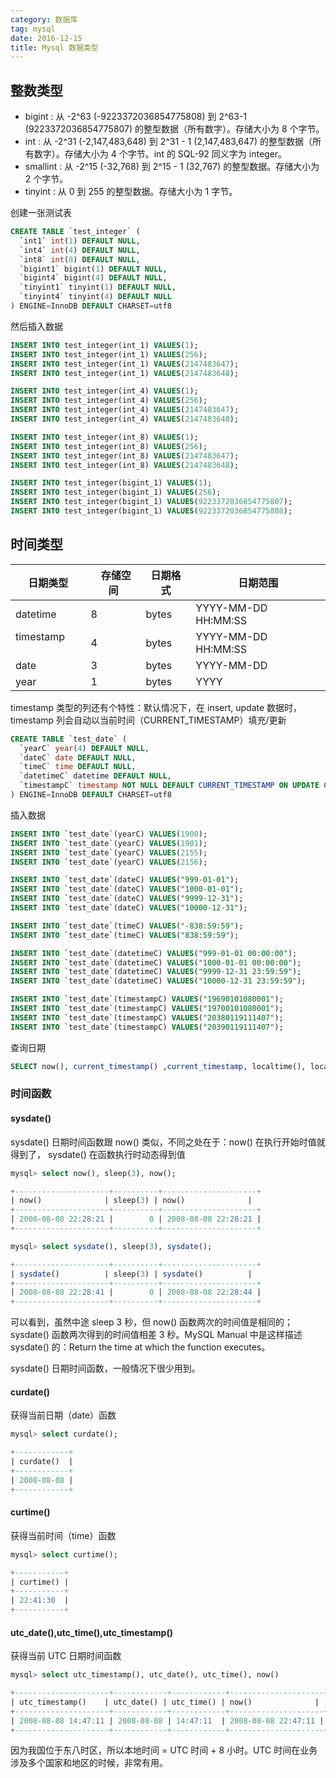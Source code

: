 ```yaml
---
category: 数据库
tag: mysql
date: 2016-12-15
title: Mysql 数据类型
---
```


## 整数类型

* bigint : 从 -2^63 (-9223372036854775808) 到 2^63-1 (9223372036854775807) 的整型数据（所有数字）。存储大小为 8 个字节。
* int : 从 -2^31 (-2,147,483,648) 到 2^31 - 1 (2,147,483,647) 的整型数据（所有数字）。存储大小为 4 个字节。int 的 SQL-92 同义字为 integer。
* smallint : 从 -2^15 (-32,768) 到 2^15 - 1 (32,767) 的整型数据。存储大小为 2 个字节。
* tinyint : 从 0 到 255 的整型数据。存储大小为 1 字节。

创建一张测试表
```sql
CREATE TABLE `test_integer` (
  `int1` int(1) DEFAULT NULL,
  `int4` int(4) DEFAULT NULL,
  `int8` int(8) DEFAULT NULL,
  `bigint1` bigint(1) DEFAULT NULL,
  `bigint4` bigint(4) DEFAULT NULL,
  `tinyint1` tinyint(1) DEFAULT NULL,
  `tinyint4` tinyint(4) DEFAULT NULL
) ENGINE=InnoDB DEFAULT CHARSET=utf8
```

然后插入数据

```sql
INSERT INTO test_integer(int_1) VALUES(1);
INSERT INTO test_integer(int_1) VALUES(256);
INSERT INTO test_integer(int_1) VALUES(2147483647);
INSERT INTO test_integer(int_1) VALUES(2147483648);

INSERT INTO test_integer(int_4) VALUES(1);
INSERT INTO test_integer(int_4) VALUES(256);
INSERT INTO test_integer(int_4) VALUES(2147483647);
INSERT INTO test_integer(int_4) VALUES(2147483648);

INSERT INTO test_integer(int_8) VALUES(1);
INSERT INTO test_integer(int_8) VALUES(256);
INSERT INTO test_integer(int_8) VALUES(2147483647);
INSERT INTO test_integer(int_8) VALUES(2147483648);

INSERT INTO test_integer(bigint_1) VALUES(1);
INSERT INTO test_integer(bigint_1) VALUES(256);
INSERT INTO test_integer(bigint_1) VALUES(9223372036854775807);
INSERT INTO test_integer(bigint_1) VALUES(9223372036854775808);
```

## 时间类型

|日期类型| 	存储空间	|日期格式	|日期范围|
|-----|----|----|----|
|datetime      	|8 |bytes	|YYYY-MM-DD HH:MM:SS	|1000-01-01 00:00:00 ~ 9999-12-31 23:59:59|
|timestamp      	|4 |bytes	|YYYY-MM-DD HH:MM:SS	|1970-01-01 00:00:01 ~ 2038|
|date         	|3 |bytes	|YYYY-MM-DD	|1000-01-01          ~ 9999-12-31|
|year         	|1 |bytes	  |YYYY 	|1901                ~ 2155|

timestamp 类型的列还有个特性：默认情况下，在 insert, update 数据时，timestamp 列会自动以当前时间（CURRENT_TIMESTAMP）填充/更新

```sql
CREATE TABLE `test_date` (
  `yearC` year(4) DEFAULT NULL,
  `dateC` date DEFAULT NULL,
  `timeC` time DEFAULT NULL,
  `datetimeC` datetime DEFAULT NULL,
  `timestampC` timestamp NOT NULL DEFAULT CURRENT_TIMESTAMP ON UPDATE CURRENT_TIMESTAMP
) ENGINE=InnoDB DEFAULT CHARSET=utf8
```

插入数据

```sql
INSERT INTO `test_date`(yearC) VALUES(1900);
INSERT INTO `test_date`(yearC) VALUES(1901);
INSERT INTO `test_date`(yearC) VALUES(2155);
INSERT INTO `test_date`(yearC) VALUES(2156);

INSERT INTO `test_date`(dateC) VALUES("999-01-01");
INSERT INTO `test_date`(dateC) VALUES("1000-01-01");
INSERT INTO `test_date`(dateC) VALUES("9999-12-31");
INSERT INTO `test_date`(dateC) VALUES("10000-12-31");

INSERT INTO `test_date`(timeC) VALUES("-838:59:59");
INSERT INTO `test_date`(timeC) VALUES("838:59:59");

INSERT INTO `test_date`(datetimeC) VALUES("999-01-01 00:00:00");
INSERT INTO `test_date`(datetimeC) VALUES("1000-01-01 00:00:00");
INSERT INTO `test_date`(datetimeC) VALUES("9999-12-31 23:59:59");
INSERT INTO `test_date`(datetimeC) VALUES("10000-12-31 23:59:59");

INSERT INTO `test_date`(timestampC) VALUES("19690101080001");
INSERT INTO `test_date`(timestampC) VALUES("19700101080001");
INSERT INTO `test_date`(timestampC) VALUES("20380119111407");
INSERT INTO `test_date`(timestampC) VALUES("20390119111407");
```

查询日期
```sql
SELECT now(), current_timestamp() ,current_timestamp, localtime(), localtime, localtimestamp, localtimestamp() 
```

### 时间函数

#### sysdate() 

sysdate() 日期时间函数跟 now() 类似，不同之处在于：now() 在执行开始时值就得到了， sysdate() 在函数执行时动态得到值

```sql
mysql> select now(), sleep(3), now();

+---------------------+----------+---------------------+
| now()              | sleep(3) | now()              |
+---------------------+----------+---------------------+
| 2008-08-08 22:28:21 |        0 | 2008-08-08 22:28:21 |
+---------------------+----------+---------------------+

mysql> select sysdate(), sleep(3), sysdate();

+---------------------+----------+---------------------+
| sysdate()          | sleep(3) | sysdate()          |
+---------------------+----------+---------------------+
| 2008-08-08 22:28:41 |        0 | 2008-08-08 22:28:44 |
+---------------------+----------+---------------------+
```


可以看到，虽然中途 sleep 3 秒，但 now() 函数两次的时间值是相同的； sysdate() 函数两次得到的时间值相差 3 秒。MySQL Manual 中是这样描述 sysdate() 的：Return the time at which the function executes。 

sysdate() 日期时间函数，一般情况下很少用到。 

#### curdate() 

获得当前日期（date）函数

```sql
mysql> select curdate();

+------------+
| curdate()  |
+------------+
| 2008-08-08 |
+------------+
```

#### curtime() 

获得当前时间（time）函数

```sql
mysql> select curtime();

+-----------+
| curtime() |
+-----------+
| 22:41:30  |
+-----------+
```

#### utc_date(),utc_time(),utc_timestamp() 

获得当前 UTC 日期时间函数

```sql
mysql> select utc_timestamp(), utc_date(), utc_time(), now()

+---------------------+------------+------------+---------------------+
| utc_timestamp()    | utc_date() | utc_time() | now()              |
+---------------------+------------+------------+---------------------+
| 2008-08-08 14:47:11 | 2008-08-08 | 14:47:11  | 2008-08-08 22:47:11 |
+---------------------+------------+------------+---------------------+
```

因为我国位于东八时区，所以本地时间 = UTC 时间 + 8 小时。UTC 时间在业务涉及多个国家和地区的时候，非常有用。

###

```sql

```
```sql

```
```sql

```
```sql

```